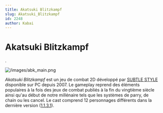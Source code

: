 ```yaml
---
title: Akatsuki Blitzkampf
slug: Akatsuki_Blitzkampf
id: 2248
author: Kabai
---
```


# Akatsuki Blitzkampf

.

![](/images/abk_main.png "/images/abk_main.png")

*Akatsuki Blitzkampf* est un jeu de combat 2D développé par [SUBTLE
STYLE](http://subtlestyle.net/) disponible sur PC depuis 2007. Le
gameplay reprend des éléments populaires à la fois des jeux de combat
publiés à la fin du vingtième siècle ainsi qu'au début de notre
millénaire tels que les systèmes de parry, de chain ou les cancel. Le
cast comprend 12 personnages différents dans la dernière version
([1.1.3.1](http://subtlestyle.net/bk_patch1131sp1.zip)).
